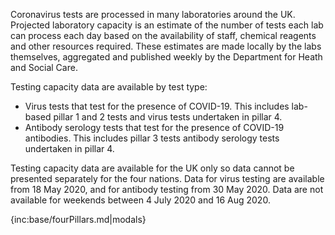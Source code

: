 ﻿Coronavirus tests are processed in many laboratories around the UK. Projected laboratory capacity is an estimate of the number of tests each lab can process each day based on the availability of staff, chemical reagents and other resources required. These estimates are made locally by the labs themselves, aggregated and published weekly by the Department for Heath and Social Care.

Testing capacity data are available by test type:  
* Virus tests that test for the presence of COVID-19.  This includes lab-based pillar 1 and 2 tests and virus tests undertaken in pillar 4.
* Antibody serology tests that test for the presence of COVID-19 antibodies.  This includes pillar 3 tests antibody serology tests undertaken in pillar 4. 

Testing capacity data are available for the UK only so data cannot be presented separately for the four nations.  Data for virus testing are available from 18 May 2020, and for antibody testing from 30 May 2020.  Data are not available for weekends between 4 July 2020 and 16 Aug 2020.

{inc:base/fourPillars.md|modals}